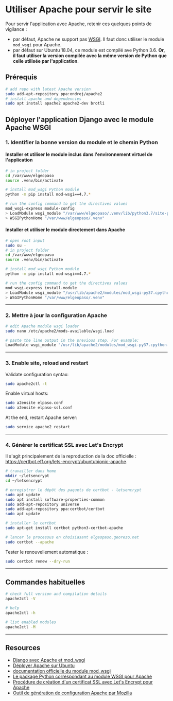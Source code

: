 # Utiliser Apache pour servir le site

Pour servir l'application avec Apache, retenir ces quelques points de vigilance :

- par défaut, Apache ne support pas [WSGI](https://wsgi.readthedocs.io/en/latest/what.html). Il faut donc utiliser le module `mod_wsgi` pour Apache.
- par défaut sur Ubuntu 18.04, ce module est compilé ave Python 3.6. **Or, il faut utiliser la version compilée avec la même version de Python que celle utilisée par l'application**.

## Prérequis

```sh
# add repo with latest Apache version
sudo add-apt-repository ppa:ondrej/apache2
# install apache and dependencies
sudo apt install apache2 apache2-dev brotli
```

## Déployer l'application Django avec le module Apache WSGI

### 1. Identifier la bonne version du module et le chemin Python

#### Installer et utiliser le module inclus dans l'environnement virtuel de l'application

```sh
# in project folder
cd /var/www/elgeopaso
source .venv/bin/activate

# install mod_wsgi Python module
python -m pip install mod-wsgi==4.7.*

# run the config command to get the directives values
mod_wsgi-express module-config
> LoadModule wsgi_module "/var/www/elgeopaso/.venv/lib/python3.7/site-packages/mod_wsgi/server/mod_wsgi-py37.cpython-37m-x86_64-linux-gnu.so"
> WSGIPythonHome "/var/www/elgeopaso/.venv"
```

#### Installer et utiliser le module directement dans Apache

```sh
# open root input
sudo su -
# in project folder
cd /var/www/elgeopaso
source .venv/bin/activate

# install mod_wsgi Python module
python -m pip install mod-wsgi==4.7.*

# run the config command to get the directives values
mod_wsgi-express install-module
> LoadModule wsgi_module "/usr/lib/apache2/modules/mod_wsgi-py37.cpython-37m-x86_64-linux-gnu.so"
> WSGIPythonHome "/var/www/elgeopaso/.venv"
```

----

### 2. Mettre à jour la configuration Apache

```sh
# edit Apache module wsgi loader
sudo nano /etc/apache2/mods-available/wsgi.load

# paste the line output in the previous step. For example:
LoadModule wsgi_module "/usr/lib/apache2/modules/mod_wsgi-py37.cpython-37m-x86_64-linux-gnu.so"
```

----

### 3. Enable site, reload and restart

Validate configuration syntax:

```sh
sudo apache2ctl -t
```

Enable virtual hosts:

```sh
sudo a2ensite elpaso.conf
sudo a2ensite elpaso-ssl.conf
```

At the end, restart Apache server:

```sh
sudo service apache2 restart
```

----

### 4. Générer le certificat SSL avec Let's Encrypt

Il s'agit principalement de la reproduction de la doc officielle : <https://certbot.eff.org/lets-encrypt/ubuntubionic-apache>.

```sh
# travailler dans home
mkdir ~/letsencrypt
cd ~/letsencrypt

# enregistrer le dépôt des paquets de certbot - letsencrypt
sudo apt update
sudo apt install software-properties-common
sudo add-apt-repository universe
sudo add-apt-repository ppa:certbot/certbot
sudo apt update

# installer le certbot
sudo apt-get install certbot python3-certbot-apache

# lancer le processus en choisiasant elgeopaso.georezo.net
sudo certbot --apache
```

Tester le renouvellement automatique :

```sh
sudo certbot renew --dry-run
```

----

## Commandes habituelles

```bash
# check full version and compilation details
apache2ctl -V

# help
apache2ctl -h

# list enabled modules
apache2ctl -M

```

----

## Resources

- [Django avec Apache et mod_wsgi](https://docs.djangoproject.com/fr/2.2/howto/deployment/wsgi/modwsgi/)
- [Déployer Apache sur Ubuntu](https://doc.ubuntu-fr.org/apache2)
- [documentation officielle du module mod_wsgi](https://modwsgi.readthedocs.io/en/develop/installation.html)
- [Le package Python correspondant au module WSGI pour Apache](https://pypi.org/project/mod-wsgi/)
- [Procédure de création d'un certificat SSL avec Let's Encrypt pour Apache](https://certbot.eff.org/lets-encrypt/ubuntuxenial-apache)
- [Outil de génération de configuration Apache par Mozilla](https://ssl-config.mozilla.org/)
